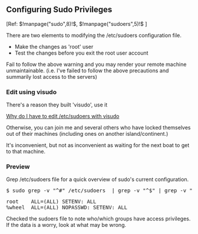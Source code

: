 ## Configuring Sudo Privileges

&#91;Ref: $!manpage("sudo",8)!$, $!manpage("sudoers",5)!$ ]

There are two elements to modifying the /etc/sudoers configuration file.

* Make the changes as 'root' user
* Test the changes before you exit the root user account

Fail to follow the above warning and you may render your remote machine unmaintainable. (i.e. I've failed to follow the above precautions and summarily lost
access to the servers)
### Edit using visudo

There's a reason they built 'visudo', use it 

[Why do I have to edit /etc/sudoers with visudo](http://serverfault.com/questions/26303/why-do-i-have-to-edit-etc-sudoers-with-visudo)

Otherwise, you can join me and several others who have locked themselves out of their
machines (including ones on another island/continent.)

It's inconvenient, but not as inconvenient as waiting for the next boat to get to that
machine.

### Preview

Grep /etc/sudoers file for a quick overview of sudo's current configuration.

<pre class="command-line">
$ sudo grep -v "^#" /etc/sudoers  | grep -v "^$" | grep -v "^Defaults"
</pre>

<pre class="screen-output">
root    ALL=(ALL) SETENV: ALL
%wheel  ALL=(ALL) NOPASSWD: SETENV: ALL
</pre>

Checked the sudoers file to note who/which groups have access privileges. 
If the data is a worry, look at what may be wrong.